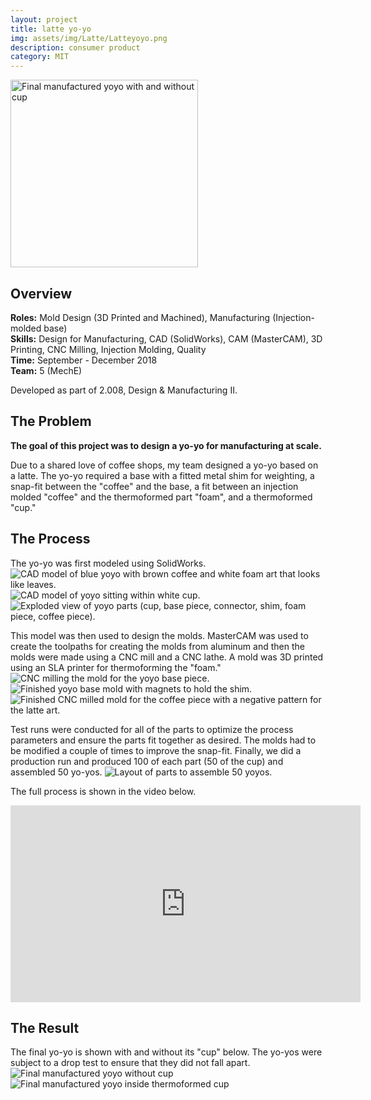 ```yaml
---
layout: project
title: latte yo-yo
img: assets/img/Latte/Latteyoyo.png
description: consumer product
category: MIT
---
```

<img src="/images/Latte/Latteyoyo.png" alt = "Final manufactured yoyo with and without cup" style="position:relative" width="300">

## Overview
**Roles:** Mold Design (3D Printed and Machined), Manufacturing (Injection-molded base)  
**Skills:** Design for Manufacturing, CAD (SolidWorks), CAM (MasterCAM), 3D Printing, CNC Milling, Injection Molding, Quality  
**Time:** September - December 2018  
**Team:** 5 (MechE) 

Developed as part of 2.008, Design & Manufacturing II.

## The Problem
**The goal of this project was to design a yo-yo for manufacturing at scale.**  

Due to a shared love of coffee shops, my team designed a yo-yo based on a latte. The yo-yo required a base with a fitted metal shim for weighting, a snap-fit between the "coffee" and the base, 
a fit between an injection molded "coffee" and the thermoformed part "foam", and a thermoformed "cup." 

## The Process
The yo-yo was first modeled using SolidWorks.
<img src="/images/Latte/LatteYoyoCAD.jpeg" alt = "CAD model of blue yoyo with brown coffee and white foam art that looks like leaves." style="position:relative" >
<img src="/images/Latte/LatteYoyoWithCup.jpeg" alt = "CAD model of yoyo sitting within white cup." style="position:relative" >
<img src="/images/Latte/Exploded.png" alt = "Exploded view of yoyo parts (cup, base piece, connector, shim, foam piece, coffee piece)." style="position:relative" >

This model was then used to design the molds. MasterCAM was used to create the toolpaths for creating the molds from aluminum and then the molds were made using
a CNC mill and a CNC lathe. A mold was 3D printed using an SLA printer for thermoforming the "foam." 
<img src="/images/Latte/Milling.jpeg" alt = "CNC milling the mold for the yoyo base piece." style="position:relative" >
<img src="/images/Latte/BaseMold.jpeg" alt = "Finished yoyo base mold with magnets to hold the shim." style="position:relative" >
<img src="/images/Latte/CoffeeMold.jpeg" alt = "Finished CNC milled mold for the coffee piece with a negative pattern for the latte art." style="position:relative" >

Test runs were conducted for all of the parts to optimize the process parameters and ensure the parts fit together as desired. The molds had to be 
modified a couple of times to improve the snap-fit. Finally, we did a production run and produced 100 of each part (50 of the cup) and assembled
50 yo-yos.
<img src="/images/Latte/AssemblyLine.jpeg" alt = "Layout of parts to assemble 50 yoyos." style="position:relative" >

The full process is shown in the video below.
<iframe width="560" height="315" src="https://www.youtube.com/embed/UWJcgpvfgeg" frameborder="0" allow="accelerometer; autoplay; encrypted-media; gyroscope; picture-in-picture" allowfullscreen></iframe>

## The Result
The final yo-yo is shown with and without its "cup" below. The yo-yos were subject to a drop test to ensure that they did not fall apart.
<img src="/images/Latte/FinalYoyo.jpeg" alt = "Final manufactured yoyo without cup" style="position:relative" >
<img src="/images/Latte/WithCup.jpeg" alt = "Final manufactured yoyo inside thermoformed cup" style="position:relative" >
